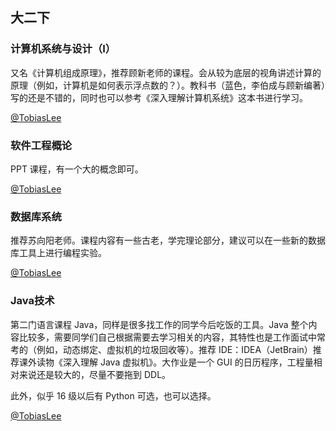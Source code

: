## 大二下

### 计算机系统与设计（Ⅰ）

又名《计算机组成原理》，推荐顾新老师的课程。会从较为底层的视角讲述计算的原理（例如，计算机是如何表示浮点数的？）。教科书（蓝色，李伯成与顾新编著）写的还是不错的，同时也可以参考《深入理解计算机系统》这本书进行学习。

[@TobiasLee](https://github.com/TobiasLee)

### 软件工程概论

PPT 课程，有一个大的概念即可。

[@TobiasLee](https://github.com/TobiasLee)

### 数据库系统

推荐苏向阳老师。课程内容有一些古老，学完理论部分，建议可以在一些新的数据库工具上进行编程实验。

[@TobiasLee](https://github.com/TobiasLee)

### Java技术

第二门语言课程 Java，同样是很多找工作的同学今后吃饭的工具。Java 整个内容比较多，需要同学们自己根据需要去学习相关的内容，其特性也是工作面试中常考的（例如，动态绑定、虚拟机的垃圾回收等）。推荐 IDE：IDEA（JetBrain）推荐课外读物《深入理解 Java 虚拟机》。大作业是一个 GUI 的日历程序，工程量相对来说还是较大的，尽量不要拖到 DDL。

此外，似乎 16 级以后有 Python 可选，也可以选择。

[@TobiasLee](https://github.com/TobiasLee)

